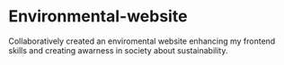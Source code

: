 # Environmental-website
Collaboratively created an enviromental website enhancing my frontend skills and creating awarness in society about sustainability.
